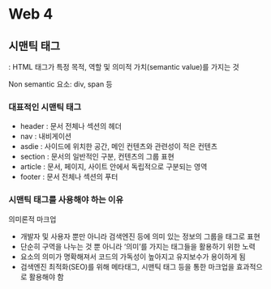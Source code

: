 # Web 4

## 시맨틱 태그

: HTML 태그가 특정 목적, 역할 및 의미적 가치(semantic value)를 가지는 것

Non semantic 요소: div, span 등

### 대표적인 시맨틱 태그

-   header : 문서 전체나 섹션의 헤더
-   nav : 내비게이션
-   asdie : 사이드에 위치한 공간, 메인 컨텐츠와 관련성이 적은 컨텐츠
-   section : 문서의 일반적인 구분, 컨텐츠의 그룹 표현
-   article : 문서, 페이지, 사이트 안에서 독립적으로 구분되는 영역
-   footer : 문서 전체나 섹션의 푸터

### 시맨틱 태그를 사용해야 하는 이유

의미론적 마크업

-   개발자 및 사용자 뿐만 아니라 검색엔진 등에 의미 있는 정보의 그룹을 태그로 표현
-   단순히 구역을 나누는 것 뿐 아니라 ‘의미’를 가지는 태그들을 활용하기 위한 노력
-   요소의 의미가 명확해져서 코드의 가독성이 높아지고 유지보수가 용이하게 됨
-   검색엔진 최적화(SEO)를 위해 메타태그, 시맨틱 태그 등을 통한 마크업을 효과적으로 활용해야 함
